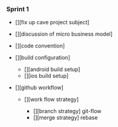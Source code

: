 ### Sprint 1

- [][fix up cave project subject]
- [][discussion of micro business model]
- [][code convention]

- [][build configuration]

  - [][android build setup]
  - [][ios build setup]

- [][github workflow]

  - [][work flow strategy]

    - [][branch strategy] git-flow
    - [][merge strategy] rebase
    